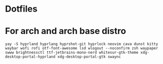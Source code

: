 # Dotfiles

# For arch and arch base distro
```
yay -S hyprland hyprlang hyprshot-git hyprlock neovim cava dunst kitty waybar wofi rofi otf-font-awesome lsd wlogout --noconfirm zsh waypaper swww brightnessctl ttf-jetbrains-mono-nerd whitesur-gtk-theme xdg-desktop-portal-hyprland xdg-desktop-portal-gtk swaync
```